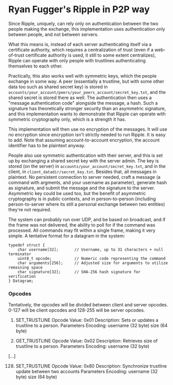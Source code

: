 # Ryan Fugger's Ripple in P2P way

Since Ripple, uniquely, can rely only on authentication between the two people making the exchange, this implementation uses authentication only between people, and not between servers.

What this means is, instead of each server authenticating itself via a certificate authority, which requires a centralization of trust (even if a web-of-trust certificate authority is used, it still to some extent centralizes), Ripple can operate with only people with trustlines authenticating themselves to each other.

Practically, this also works well with symmetric keys, which the people exchange in some way. A peer (essentially a trustline, but with some other data too such as shared secret key) is stored in `accounts/your_account/peers/your_peers_account/secret_key.txt`, and the shared secret is stored there as well. The authentication then uses a "message authentication code" alongside the message, a hash. Such a signature has theoretically stronger security than an asymmetric signature, and this implementation wants to demonstrate that Ripple can operate with symmetric cryptography only, which is a strength it has.

This implementation will then use no encryption of the messages. It will use no encryption since encryption isn't strictly needed to run Ripple. It is easy to add. Note that assuming account-to-account encryption, the account identifier has to be plaintext anyway.

People also use symmetric authentication with their server, and this is set up by exchanging a shared secret key with the server admin. The key is stored (on the server) in `accounts/your_account/secret_key.txt`, and in the client, in `client_datadir/secret_key.txt`. Besides that, all messages in plaintext. No persistent connection to server needed, craft a message (a command with argments, and your username as parameter), generate hash as signature, and submit the message and the signature to the server. Asymmetric key could be used too, but the benefit of asymmetric cryptography is in public contexts, and in person-to-person (including person-to-server where its still a personal exchange between two entities) they're not required.

The system can probably run over UDP, and be based on broadcast, and if the frame was not delivered, the ability to poll for if the command was processed. All commands may fit within a single frame, making it very simple. A tentative format for a datagram in the system:

    typedef struct {
        char username[32];       // Username, up to 31 characters + null terminator
        uint8_t opcode;          // Numeric code representing the command
        char arguments[256];     // Adjusted size for arguments to utilize remaining space
        char signature[32];      // SHA-256 hash signature for verification
    } Datagram;

### Opcodes

Tentatively, the opcodes will be divided between client and server opcodes. 0-127 will be client opcodes and 128-255 will be server opcodes.

1. SET_TRUSTLINE
Opcode Value: 0x01
Description: Sets or updates a trustline to a person.
Parameters Encoding:
username (32 byte)
size (64 byte)

2. GET_TRUSTLINE
Opcode Value: 0x02
Description: Retrieves size of trustline to a person.
Parameters Encoding:
username (32 byte)

[...]

128. SET_TRUSTLINE
Opcode Value: 0x80
Description: Synchronize trustline update between two accounts
Parameters Encoding:
username (32 byte)
size (64 byte)

